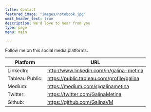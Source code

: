 ```yaml
---
title: Contact
featured_image: "images/notebook.jpg"
omit_header_text: true
description: We'd love to hear from you
type: page
menu: main

---
```

Follow me on this social media platforms.

Platform | URL
---|---
LinkedIn: | http://www.linkedin.com/in/galina-metina
Tableau Public: | https://public.tableau.com/profile/galina
Medium: | https://medium.com/@galinametina
Twitter: | https://twitter.com/GalinaMetina
Github: | https://github.com/GalinaVM

